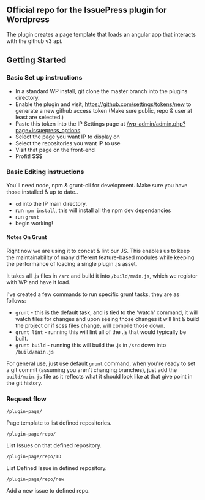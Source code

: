 
## Official repo for the IssuePress plugin for Wordpress

The plugin creates a page template that loads an angular app that interacts with the github v3 api.


## Getting Started

### Basic Set up instructions

- In a standard WP install, git clone the master branch into the plugins directory.
- Enable the plugin and visit, https://github.com/settings/tokens/new to generate a new github access token (Make sure public, repo & user at least are selected.)
- Paste this token into the IP Settings page at [/wp-admin/admin.php?page=issuepress_options](/wp-admin/admin.php?page=issuepress_options)
- Select the page you want IP to display on
- Select the repositories you want IP to use
- Visit that page on the front-end
- Profit! $$$

### Basic Editing instructions

You'll need node, npm & grunt-cli for development. Make sure you have those installed & up to date.. 

- `cd` into the IP main directory.
- run `npm install`, this will install all the npm dev dependancies
- run `grunt`
- begin working!


#### Notes On Grunt

Right now we are using it to concat & lint our JS. This enables us to keep the maintainability of many different feature-based modules while keeping the performance of loading a single plugin .js asset.

It takes all .js files in `/src` and build it into `/build/main.js`, which we register with WP and have it load. 

I've created a few commands to run specific grunt tasks, they are as follows:

- `grunt` - this is the default task, and is tied to the 'watch' command, it will watch files for changes and upon seeing those changes it will lint & build the project or if scss files change, will compile those down.
- `grunt lint` - running this will lint all of the .js that would typically be built. 
- `grunt build` - running this will build the .js in `/src` down into `/build/main.js`

For general use, just use default `grunt` command, when you're ready to set a git commit (assuming you aren't changing branches), just add the `build/main.js` file as it reflects what it should look like at that give point in the git history.



### Request flow

```
/plugin-page/
```
Page template to list defined repositories.

```
/plugin-page/repo/
```
List Issues on that defined repository.

```
/plugin-page/repo/ID
```
List Defined Issue in defined repository.


```
/plugin-page/repo/new
```
Add a new issue to defined repo.


